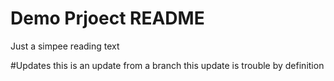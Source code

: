 # Demo Prjoect README

Just a simpee reading text

#Updates
this is an update from a branch
this update is trouble by definition

